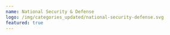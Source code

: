 ```yaml
---
name: National Security & Defense 
logo: /img/categories_updated/national-security-defense.svg 
featured: true 
---
```

